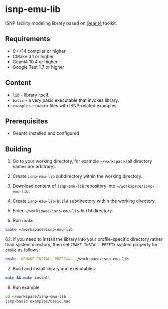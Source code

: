 # isnp-emu-lib
ISNP facility modeling library based on [Geant4](http://geant4.web.cern.ch/) toolkit.

## Requirements

* C++14 compiler or higher
* CMake 3.1 or higher
* Geant4 10.4 or higher
* Google Test 1.7 or higher

## Content

* `lib` - library itself.
* `basic` - a very basic executable that invokes library.
* `examples` - macro files with ISNP-related examples.

## Prerequisites

* Geant4 installed and configured

## Building

1. Go to your working directory, for example `~/workspace` (all directory names are arbitrary).

2. Create `isnp-emu-lib` subdirectory within the working directory.

3. Download content of `isnp-emu-lib` repository into `~/workspace/isnp-emu-lib`.

4. Create `isnp-emu-lib-build` subdirectory within the working directory.

5. Enter `~/workspace/isnp-emu-lib-build` directory.

6. Run `cmake`:

```bash
cmake ~/workspace/isnp-emu-lib
```

6.1. If you need to install the library into your profile-specific directory rather than system directory, then set `CMAKE_INSTALL_PREFIX` system property for `cmake` as follows:

```bash
cmake -DCMAKE_INSTALL_PREFIX=~ ~/workspace/isnp-emu-lib
```

7. Build and install library and executables:

```bash
make && make install
```

8. Run example

```bash
cd ~/workspace/isnp-emu-lib
isnp-basic examples/basic.mac
```

